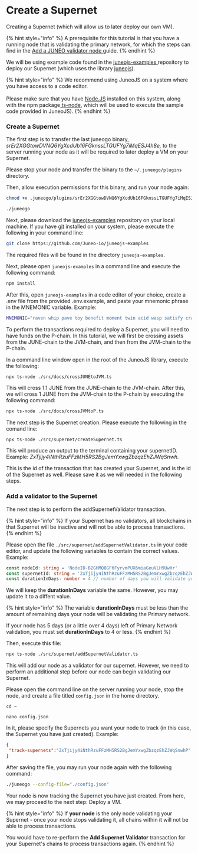 # Create a Supernet

Creating a Supernet (which will allow us to later deploy our own VM).

{% hint style="info" %}
A prerequisite for this tutorial is that you have a running node that is validating the primary network, for which the steps can find in the [Add a JUNEO validator node ](../validate/add-a-validator.md)guide.
{% endhint %}

We will be using example code found in the [juneojs-examples ](https://github.com/Juneo-io/juneojs-examples)repository to deploy our Supernet (which uses the library [juneojs](https://www.npmjs.com/package/juneojs)).

{% hint style="info" %}
We recommend using JuneoJS on a system where you have access to a code editor.\
\
Please make sure that you have [Node.JS](https://nodejs.org/en) installed on this system, along with the npm package[ ts-node](https://www.npmjs.com/package/ts-node), which will be used to execute the sample code provided in JuneoJS).
{% endhint %}

### Create a Supernet

The first step is to transfer the last juneogo binary, _srEr2XGGtowDVNQ6YgXcdUb16FGknssLTGUFYg7iMqESJ4h8e,_ to the server running your node as it will be required to later deploy a VM on your Supernet.

Please stop your node and transfer the binary to the `~/.juneogo/plugins` directory.&#x20;

Then, allow execution permissions for this binary, and run your node again:

```bash
chmod +x .juneogo/plugins/srEr2XGGtowDVNQ6YgXcdUb16FGknssLTGUFYg7iMqESJ4h8e

./juneogo
```

Next, please download the [juneojs-examples](https://github.com/Juneo-io/juneojs-examples) repository on your local machine. If you have [git](https://git-scm.com/) installed on your system, please execute the following in your command line:

```bash
git clone https://github.com/Juneo-io/juneojs-examples
```

The required files will be found in the directory `juneojs-examples`.

Next, please open `juneojs-examples` in a command line and execute the following command:

```bash
npm install
```

After this, open `juneojs-examples` in a code editor of your choice, create a .env file from the provided .env.example, and paste your mnemonic phrase in the MNEMONIC variable. Example:

```sh
MNEMONIC="raven whip pave toy benefit moment twin acid wasp satisfy crash april"
```

To perform the transactions required to deploy a Supernet, you will need to have funds on the P-chain.  In this tutorial, we will first be crossing assets from the JUNE-chain to the JVM-chain, and then from  the JVM-chain to the P-chain.

In a command line window open in the root of the JuneoJS library, execute the following:

```bash
npx ts-node ./src/docs/crossJUNEtoJVM.ts
```

This will cross 1.1 JUNE from the JUNE-chain to the JVM-chain. After this, we will cross 1 JUNE from the JVM-chain to the P-chain by executing the following command:

```bash
npx ts-node ./src/docs/crossJVMtoP.ts
```

The next step is the Supernet creation. Please execute the following in the comand line:

```
npx ts-node ./src/supernet/createSupernet.ts
```

This will produce an output to the terminal containing your supernetID. Example: _ZxTjijy4iNthRzuFFzMH5RS2BgJemYxwgZbzqzEhZJWqSnwh._&#x20;

This is the id of the transaction that has created your Supernet, and is the id of the Supernet as well. Please save it as we will needed in the following steps.

### Add a validator to the Supernet

The next step is to perform the addSupernetValidator transaction.&#x20;

{% hint style="info" %}
If your Supernet has no validators, all blockchains in that Supernet will be inactive and will not be able to process transactions.
{% endhint %}

Please open the file `./src/supernet/addSupernetValidator.ts` in your code editor, and update the following variables to contain the correct values. Example:

```typescript
const nodeId: string = 'NodeID-B2GHMQ8GF6FyrvmPUX6miaGeuVLH9UwHr'
const supernetId: string = 'ZxTjijy4iNthRzuFFzMH5RS2BgJemYxwgZbzqzEhZJWqSnwhP'
const durationInDays: number = 4 // number of days you will validate your Supernet
```

We will keep the **durationInDays** variable the same. However, you may update it to a diffent value.&#x20;

{% hint style="info" %}
The variable **durationInDays** must be less than the amount of remaining days your node will be validating the Primary network.

If your node has 5 days (or a little over 4 days) left of Primary Network validation, you must set **durationInDays** to 4 or less.
{% endhint %}

Then, execute this file:

```sh
npx ts-node ./src/supernet/addSupernetValidator.ts
```

This will add our node as a validator for our supernet. However, we need to perform an additional step before our node can begin validating our Supernet.

Please open the command line on the server running your node, stop the node, and create a file titled `config.json` in the home directory.&#x20;

```
cd ~

nano config.json
```

In it, please specify the Supernets you want your node to track (in this case, the Supernet you have just created). Example:

```json
{
 "track-supernets":"ZxTjijy4iNthRzuFFzMH5RS2BgJemYxwgZbzqzEhZJWqSnwhP"
}
```

After saving the file, you may run your node again with the following command:

```bash
./juneogo --config-file="./config.json"
```

Your node is now tracking the Supernet you have just created. From here, we may proceed to the next step: Deploy a VM.

{% hint style="info" %}
If **your node** is the only node validating your Supernet - once your node stops validating it, all chains within it will not be able to process transactions.

You would have to re-perform the **Add Supernet Validator** transaction for your Supernet's chains to process transactions again.
{% endhint %}
